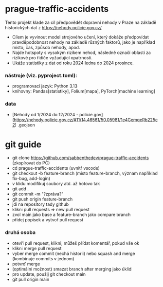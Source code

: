 # prague-traffic-accidents
Tento projekt klade za cíl předpovědět dopravní nehody v Praze na základě historických dat z https://nehody.policie.gov.cz/

- Cílem je vyvinout model strojového učení, který dokáže předpovídat pravděpodobnost nehody na základě různých faktorů, jako je například místo, čas, způsob nehody, apod.
- Najde hotspoty s vysokým rizikem nehod, následně označí oblasti za rizikové pro řidiče vyžadující opatrnosti.
- Ukáže statistiky z dat od roku 2024 ledna do 2024 prosince.

### nástroje (viz. pyproject.toml):
- programovací jazyk: Python 3.13
- knihovny: Pandas[statistiky], Folium[mapa], PyTorch[machine learning]

### data

- [Nehody od 1/2024 do 12/2024 - policie.gov] (https://nehody.policie.gov.cz/#11/14.46561/50.05981/1e4GemqeRb225c2) .geojson
  

# git guide

- git clone https://github.com/sabbenthedev/prague-traffic-accidents (zkopírovat do PC)
- cd prague-traffic-accidents (uvnitř vscode)
- git checkout -b feature-branch (místo feature-branch, význam například fix-bug, add-login)
- v klidu modifikuj soubory atd. až hotovo tak
- git add .
- git commit -m "?zpráva?"
- git push origin feature-branch
- jdi na repository tady github
- klikni pull requests => new pull request
- zvol main jako base a feature-branch jako compare branch
- přidej popisek a vytvoř pull request
### druhá osoba
- otevři pull request, klikni, můžeš přídat komentář, pokud vše ok
- klikni merge pull request
- vyber merge commit (nechá historii) nebo squash and merge (kombinuje commits v jednom)
- potvrď merge
- (optimální možnost) smazat branch after merging jako úklid
- pro update, použij git checkout main
- git pull origin main
